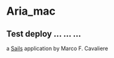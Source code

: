 # Aria_mac
## Test deploy ... ... ...
a [Sails](http://sailsjs.org) application by Marco F. Cavaliere
